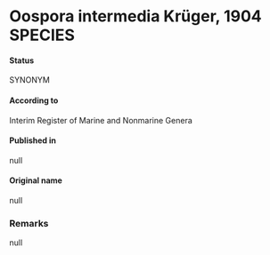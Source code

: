 # Oospora intermedia Krüger, 1904 SPECIES

#### Status
SYNONYM

#### According to
Interim Register of Marine and Nonmarine Genera

#### Published in
null

#### Original name
null

### Remarks
null